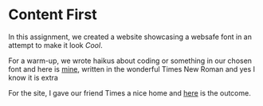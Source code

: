 # Content First
In this assignment, we created a website showcasing a websafe font in an attempt to make it look <i>Cool</i>. 

For a warm-up, we wrote haikus about coding or something in our chosen font and here is [mine](http://htmlpreview.github.io/?https://github.com/jennlikespie123/Content-First/blob/master/haiku.html), written in the wonderful Times New Roman and yes I know it is extra


For the site, I gave our friend Times a nice home and [here](http://htmlpreview.github.io/?https://github.com/jennlikespie123/font/blob/master/TIMESNEWROMANBABY.html) is the outcome.
